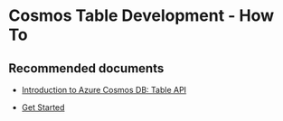 <properties
	pageTitle="How to Cosmos Tables" 
	description="Development how to Azure Tables"
	service="microsoft.documentdb"
	resource="databaseAccounts"
	authors="balaksms"
	displayOrder="65"
	selfHelpType="resource"
	supportTopicIds="32597513"
	resourceTags=""
	productPesIds="15585"
	cloudEnvironments="public"/>

# Cosmos Table Development - How To

## **Recommended documents**
* [Introduction to Azure Cosmos DB: Table API](https://docs.microsoft.com/azure/cosmos-db/table-introduction)

* [Get Started](https://docs.microsoft.com/azure/cosmos-db/table-introduction#get-started)
